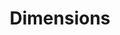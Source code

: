 ---
layout: default
bigquery: https://console.cloud.google.com/bigquery?p=covid-19-dimensions-ai&page=table&d=data&t=publications
contributors: Digital Science, https://www.digital-science.com/
cost: Free for personal, non-commercial use.
description: Dimensions contains more than 100 million publications, ranging from
  articles published in scholarly journals, books and book chapters, to preprints
  and conference proceedings. All publications are contextualized with linked data
  sets, funding, publications, patents, clinical trials, and policy documents. You
  can also view associated categories, funders, institutions, and researcher profiles.
documentation: https://docs.dimensions.ai/bigquery/index.html
last_edit: Mon, 04 Apr 2022 19:04:00 GMT
location: https://www.dimensions.ai/products/free/
maintained_by: Digital Science, https://www.digital-science.com/
schema_fields: '[''types'', ''priority_date'', ''date_print'', ''relationships'',
  ''address'', ''start_date'', ''research_org_state_names'', ''abstract'', ''patent_ids'',
  ''family_members_ids'', ''resulting_publication_ids'', ''proceedings_title'', ''funding_details'',
  ''subtitles'', ''funding_cad'', ''wikipedia_url'', ''isbn'', ''funding_cny'', ''category_hrcs_rac'',
  ''associated_publication_id'', ''book_title'', ''year'', ''jurisdiction'', ''description'',
  ''open_access_categories'', ''assignee_orgs'', ''id'', ''resulting_publication_doi'',
  ''supporting_grant_ids'', ''active_years'', ''funder_org_acronyms'', ''links'',
  ''research_org_city_names'', ''grant_number'', ''status'', ''kind'', ''journal_lists'',
  ''open_access_categories_v2'', ''repository_name'', ''organisation_details'', ''original_assignee_orgs'',
  ''cited_by_ids'', ''date_inserted'', ''filing_status'', ''conference'', ''funder_org_cities'',
  ''linkout'', ''license'', ''funding_nzd'', ''authors'', ''source_id'', ''investigators'',
  ''research_orgs'', ''arxiv_id'', ''funding_gbp'', ''research_org_cities'', ''research_org_state_codes'',
  ''title'', ''end_year'', ''granted_date'', ''reference_ids'', ''filing_year'', ''current_assignee_countries'',
  ''email_address'', ''category_sdg'', ''start_year'', ''external_ids'', ''acknowledgements'',
  ''associated_publication_doi'', ''expiration_year'', ''associated_grant_ids'', ''funder_countries'',
  ''embargo_date'', ''date_modified'', ''phase'', ''created_date'', ''funding_usd'',
  ''end_date'', ''category_rcdc'', ''funder_org_state_codes'', ''mesh_terms'', ''funder_org'',
  ''interventions'', ''expiration_date'', ''language'', ''granted_year'', ''legal_events'',
  ''citation_string'', ''doi'', ''citations_count'', ''repository_id'', ''acronyms'',
  ''registry'', ''family_id'', ''book_series_title'', ''parent_id'', ''date_normal'',
  ''publication_date'', ''mesh_headings'', ''priority_year'', ''eisbn'', ''altmetrics'',
  ''ipcr'', ''original_assignee_countries'', ''pmcid'', ''categories'', ''name'',
  ''category_hra'', ''volume'', ''funding_amount'', ''category_icrp_cso'', ''conditions'',
  ''funding_chf'', ''labels'', ''cpc'', ''category_icrp_ct'', ''family_count'', ''citations'',
  ''funder_org_countries'', ''publication_ids'', ''category_bra'', ''metrics'', ''filing_date'',
  ''publication_year'', ''category_for'', ''journal'', ''associated_publication_arxiv_id'',
  ''funder_orgs'', ''research_org_country_names'', ''date'', ''pages'', ''date_imported_gbq'',
  ''acronym'', ''research_org_countries'', ''brief_title'', ''date_online'', ''funding_jpy'',
  ''funding_aud'', ''funding_eur'', ''concepts'', ''gender'', ''aliases'', ''current_assignee_orgs'',
  ''assignee_countries'', ''funding_currency'', ''original_abstract'', ''original_assignee'',
  ''application_number'', ''editors'', ''original_title'', ''current_assignee'', ''repository_url'',
  ''associated_publication_pmid'', ''established'', ''inventor_names'', ''legal_status'',
  ''clinical_trial_ids'', ''pmid'', ''publisher'', ''type'', ''foa_number'', ''category_uoa'',
  ''issue'', ''category_hrcs_hc'', ''researcher_ids'']'
shortname: dimensions
tags:
- scholarly literature
- patents
- funding
- clinical trials
- academic profiles
terms_of_use: 'Use of both the Dimensions COVID-19 dataset and full Dimensions dataset
  are subject to the Dimensions Terms of use: https://www.dimensions.ai/policies-terms-legal '
title: Dimensions
uuid: dcff88bd-fe6b-4fdb-8159-809bf9d7bc1c
---